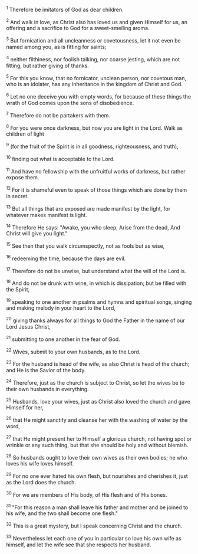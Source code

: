<sup>1</sup> 
Therefore be imitators of God as dear children. 

<sup>2</sup> 
And walk in love, as Christ also has loved us and given Himself for us, an offering and a sacrifice to God for a sweet-smelling aroma. 

<sup>3</sup> 
But fornication and all uncleanness or covetousness, let it not even be named among you, as is fitting for saints; 

<sup>4</sup> 
neither filthiness, nor foolish talking, nor coarse jesting, which are not fitting, but rather giving of thanks. 

<sup>5</sup> 
For this you know, that no fornicator, unclean person, nor covetous man, who is an idolater, has any inheritance in the kingdom of Christ and God. 

<sup>6</sup> 
Let no one deceive you with empty words, for because of these things the wrath of God comes upon the sons of disobedience. 

<sup>7</sup> 
Therefore do not be partakers with them.

<sup>8</sup> 
For you were once darkness, but now you are light in the Lord. Walk as children of light 

<sup>9</sup> 
(for the fruit of the Spirit is in all goodness, righteousness, and truth), 

<sup>10</sup> 
finding out what is acceptable to the Lord. 

<sup>11</sup> 
And have no fellowship with the unfruitful works of darkness, but rather expose them. 

<sup>12</sup> 
For it is shameful even to speak of those things which are done by them in secret. 

<sup>13</sup> 
But all things that are exposed are made manifest by the light, for whatever makes manifest is light. 

<sup>14</sup> 
Therefore He says: "Awake, you who sleep, Arise from the dead, And Christ will give you light." 

<sup>15</sup> 
See then that you walk circumspectly, not as fools but as wise, 

<sup>16</sup> 
redeeming the time, because the days are evil. 

<sup>17</sup> 
Therefore do not be unwise, but understand what the will of the Lord is. 

<sup>18</sup> 
And do not be drunk with wine, in which is dissipation; but be filled with the Spirit, 

<sup>19</sup> 
speaking to one another in psalms and hymns and spiritual songs, singing and making melody in your heart to the Lord, 

<sup>20</sup> 
giving thanks always for all things to God the Father in the name of our Lord Jesus Christ, 

<sup>21</sup> 
submitting to one another in the fear of God.

<sup>22</sup> 
Wives, submit to your own husbands, as to the Lord. 

<sup>23</sup> 
For the husband is head of the wife, as also Christ is head of the church; and He is the Savior of the body. 

<sup>24</sup> 
Therefore, just as the church is subject to Christ, so let the wives be to their own husbands in everything. 

<sup>25</sup> 
Husbands, love your wives, just as Christ also loved the church and gave Himself for her, 

<sup>26</sup> 
that He might sanctify and cleanse her with the washing of water by the word, 

<sup>27</sup> 
that He might present her to Himself a glorious church, not having spot or wrinkle or any such thing, but that she should be holy and without blemish. 

<sup>28</sup> 
So husbands ought to love their own wives as their own bodies; he who loves his wife loves himself. 

<sup>29</sup> 
For no one ever hated his own flesh, but nourishes and cherishes it, just as the Lord does the church. 

<sup>30</sup> 
For we are members of His body, of His flesh and of His bones. 

<sup>31</sup> 
"For this reason a man shall leave his father and mother and be joined to his wife, and the two shall become one flesh." 

<sup>32</sup> 
This is a great mystery, but I speak concerning Christ and the church. 

<sup>33</sup> 
Nevertheless let each one of you in particular so love his own wife as himself, and let the wife see that she respects her husband.